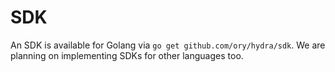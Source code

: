 # SDK

An SDK is available for Golang via `go get github.com/ory/hydra/sdk`. We are planning on implementing SDKs for other languages too.
